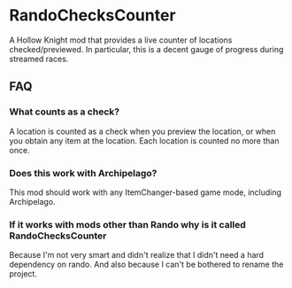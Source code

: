 ﻿# RandoChecksCounter

A Hollow Knight mod that provides a live counter of locations checked/previewed. In particular, this is
a decent gauge of progress during streamed races.

## FAQ

### What counts as a check?

A location is counted as a check when you preview the location, or when you obtain any item at the location.
Each location is counted no more than once.

### Does this work with Archipelago?

This mod should work with any ItemChanger-based game mode, including Archipelago.

### If it works with mods other than Rando why is it called RandoChecksCounter

Because I'm not very smart and didn't realize that I didn't need a hard dependency on rando. And also
because I can't be bothered to rename the project.
